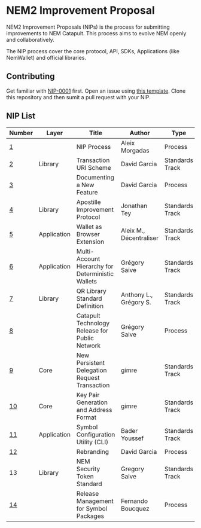 # NEM2 Improvement Proposal

NEM2 Improvement Proposals (NIPs) is the process for submitting improvements to NEM Catapult. This process aims to evolve NEM openly and collaboratively.

The NIP process cover the core protocol, API, SDKs, Applications (like NemWallet) and official libraries.

## Contributing

Get familiar with [NIP-0001](NIPs/nip-0001.md) first. Open an issue using [this template](ISSUE_TEMPLATE.md). Clone this repository and then sumit a pull request with your NIP.

## NIP List

| Number         | Layer        | Title                                            | Author                 | Type           | Status  |
| -------------- | --------     | -------------------------------------------------| -----------------------| ---------------| --------|
| [1][nip-0001]  |              | NIP Process                                      | Aleix Morgadas         | Process        | Active  |
| [2][nip-0002]  | Library      | Transaction URI Scheme                           | David Garcia           | Standards Track| Active   |
| [3][nip-0003]  |              | Documenting a New Feature                        | David Garcia           | Process        | Draft   |
| [4][nip-0004]  | Library      | Apostille Improvement Protocol                   | Jonathan Tey           | Standards Track| Draft   |
| [5][nip-0005]  | Application  | Wallet as Browser Extension                      | Aleix M., Décentraliser| Standards Track| Proposed|
| [6][nip-0006]  | Application  | Multi-Account Hierarchy for Deterministic Wallets| Grégory Saive          | Standards Track| Draft   |
| [7][nip-0007]  | Library      | QR Library Standard Definition                   | Anthony L., Grégory S. | Standards Track| Draft   |
| [8][nip-0008]  |              | Catapult Technology Release for Public Network   | Grégory Saive          | Process        | Draft   |
| [9][nip-0009]  | Core         | New Persistent Delegation Request Transaction    | gimre                  | Standards Track| Active  |
| [10][nip-0010] | Core         | Key Pair Generation and Address Format           | gimre                  | Standards Track| Active  |
| [11][nip-0011] | Application  | Symbol Configuration Utility (CLI)               | Bader Youssef          | Standards Track| Draft   |
| [12][nip-0012] |              | Rebranding                                       | David Garcia           | Process        | Draft   |
| 13             | Library      | NEM Security Token Standard                      | Gregory Saive          | Standards Track| Draft   |
| [14][nip-0014] |              | Release Management for Symbol Packages           | Fernando Boucquez      | Process        | Draft   |

[nip-0001]: NIPs/nip-0001.md
[nip-0002]: NIPs/nip-0002.md
[nip-0003]: NIPs/nip-0003.md
[nip-0004]: NIPs/nip-0004.md
[nip-0005]: NIPs/nip-0005.md
[nip-0006]: NIPs/nip-0006.md
[nip-0007]: NIPs/nip-0007.md
[nip-0008]: NIPs/nip-0008.md
[nip-0009]: NIPs/nip-0009.md
[nip-0010]: NIPs/nip-0010.md
[nip-0011]: NIPs/nip-0011.md
[nip-0012]: NIPs/nip-0012.md
[nip-0013]: NIPs/nip-0013.md
[nip-0014]: NIPs/nip-0014.md

